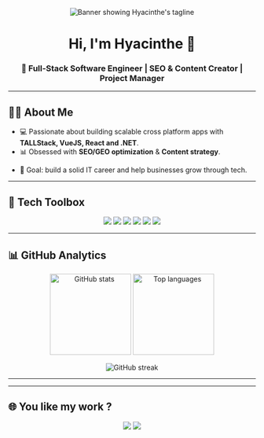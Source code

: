 <!-- Banner or Header -->
<p align="center">
  <img src="https://your-banner-image-link" alt="Banner showing Hyacinthe's tagline" />
</p>

<h1 align="center">Hi, I'm Hyacinthe 👋</h1>
<h3 align="center">🚀 Full-Stack Software Engineer | SEO & Content Creator | Project Manager</h3>

---

## 👨‍💻 About Me  

- 💻 Passionate about building scalable cross platform apps with **TALLStack, VueJS, React and .NET**.  
- 📊 Obsessed with **SEO/GEO optimization** & **Content strategy**.
<!--
- 🌍 Based in **Cameroon**, working remotely worldwide.  
- 📚 Running [**ExamBoot**](https://examboot.net) – an **AI-powered exam prep hub**.  -->
- 🎯 Goal: build a solid IT career and help businesses grow through tech.  

---

## 🧰 Tech Toolbox  

<p align="center">
  <img src="https://img.shields.io/badge/PHP-777BB4?logo=php&logoColor=white" />
  <img src="https://img.shields.io/badge/Laravel-FF2D20?logo=laravel&logoColor=white" />
  <img src="https://img.shields.io/badge/MySQL-005C84?logo=mysql&logoColor=white" />
  <img src="https://img.shields.io/badge/Bootstrap-7952B3?logo=bootstrap&logoColor=white" />
  <img src="https://img.shields.io/badge/Docker-2496ED?logo=docker&logoColor=white" />
  <img src="https://img.shields.io/badge/SEO-4285F4?logo=google&logoColor=white" />
</p>

---

## 📊 GitHub Analytics  

<p align="center">
  <img src="https://githubreadmestats-qzukr9sg0-hyacinthe-medjo-s-projects.vercel.app/api?username=mbh00&show_icons=true&theme=radical" alt="GitHub stats" height="165" />
  <img src="https://githubreadmestats-qzukr9sg0-hyacinthe-medjo-s-projects.vercel.app/api/top-langs/?username=mbh00&layout=compact&theme=radical" alt="Top languages" height="165" />
</p>

<p align="center">
  <img src="https://github-readme-streak-stats.herokuapp.com/?user=mbh00&theme=radical" alt="GitHub streak" />
</p>

---
<!--
## 🚀 Featured Projects  

- 🔗 [**ExamBoot**](https://github.com/yourusername/eee) – AI-powered exam prep platform.  
- 📖 [**CornerLib**](https://github.com/yourusername/eee) – Digital library explorer.  
- 🌐 [**Markets Times**](https://github.com/yourusername/eee) – Stock & finance insights platform.  
 -->
---

## 🌐 You like my work ?

<p align="center">
  <a href="https://www.linkedin.com/in/yourprofile"><img src="https://img.shields.io/badge/LinkedIn-0A66C2?style=for-the-badge&logo=linkedin&logoColor=white" /></a>
  <a href="https://twitter.com/yourhandle"><img src="https://img.shields.io/badge/Twitter-1DA1F2?style=for-the-badge&logo=twitter&logoColor=white" /></a>
</p>
